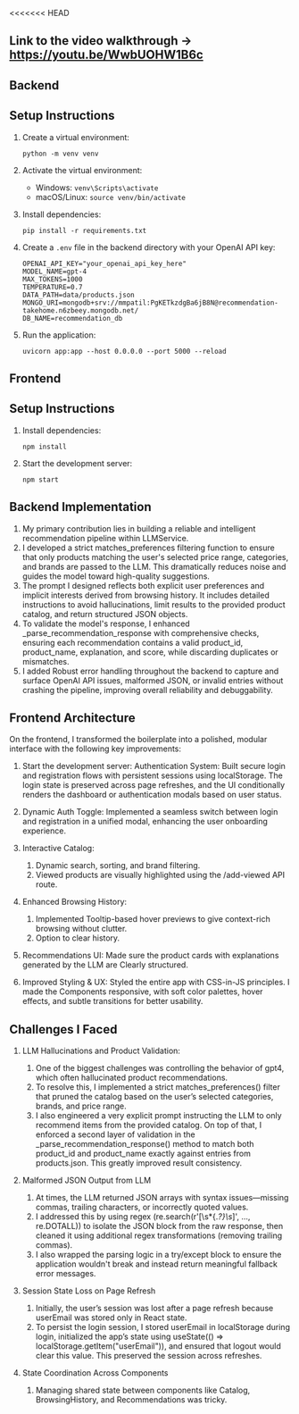 <<<<<<< HEAD
## Link to the video walkthrough -> https://youtu.be/WwbUOHW1B6c

## Backend
## Setup Instructions

1. Create a virtual environment:
   ```
   python -m venv venv
   ```

2. Activate the virtual environment:
   - Windows: `venv\Scripts\activate`
   - macOS/Linux: `source venv/bin/activate`

3. Install dependencies:
   ```
   pip install -r requirements.txt
   ```

4. Create a `.env` file in the backend directory with your OpenAI API key:
   ```
   OPENAI_API_KEY="your_openai_api_key_here"
   MODEL_NAME=gpt-4
   MAX_TOKENS=1000
   TEMPERATURE=0.7
   DATA_PATH=data/products.json
   MONGO_URI=mongodb+srv://mmpatil:PgKETkzdgBa6jB8N@recommendation-takehome.n6zbeey.mongodb.net/
   DB_NAME=recommendation_db
   ```

5. Run the application:
   ```
   uvicorn app:app --host 0.0.0.0 --port 5000 --reload
   ```

## Frontend
## Setup Instructions

1. Install dependencies:
   ```
   npm install
   ```

2. Start the development server:
   ```
   npm start
   ```

##  Backend Implementation

1. My primary contribution lies in building a reliable and intelligent recommendation pipeline within LLMService. 
2. I developed a strict matches_preferences filtering function to ensure that only products matching the user's selected price range, categories, and brands are passed to the LLM. This dramatically reduces noise and guides the model toward high-quality suggestions.
3. The prompt I designed reflects both explicit user preferences and implicit interests derived from browsing history. It includes detailed instructions to avoid hallucinations, limit results to the provided product catalog, and return structured JSON objects. 
4. To validate the model's response, I enhanced _parse_recommendation_response with comprehensive checks, ensuring each recommendation contains a valid product_id, product_name, explanation, and score, while discarding duplicates or mismatches.
5. I added Robust error handling throughout the backend to capture and surface OpenAI API issues, malformed JSON, or invalid entries without crashing the pipeline, improving overall reliability and debuggability.


## Frontend Architecture 

On the frontend, I transformed the boilerplate into a polished, modular interface with the following key improvements:

1. Start the development server: Authentication System: Built secure login and registration flows with persistent sessions using localStorage. The login state is preserved across page refreshes, and the UI conditionally renders the dashboard or authentication modals based on user status.

2. Dynamic Auth Toggle: Implemented a seamless switch between login and registration in a unified modal, enhancing the user onboarding experience.

3. Interactive Catalog:
   1. Dynamic search, sorting, and brand filtering.
   2. Viewed products are visually highlighted using the /add-viewed API route.

4. Enhanced Browsing History:
   1. Implemented Tooltip-based hover previews to give context-rich browsing without clutter.
   2. Option to clear history.

5. Recommendations UI: Made sure the product cards with explanations generated by the LLM are Clearly structured.

6. Improved Styling & UX: Styled the entire app with CSS-in-JS principles. I made the Components responsive, with soft color palettes, hover effects, and subtle transitions for better usability.

## Challenges I Faced

1. LLM Hallucinations and Product Validation:

   1. One of the biggest challenges was controlling the behavior of gpt4, which often hallucinated product recommendations.
   2. To resolve this, I implemented a strict matches_preferences() filter that pruned the catalog based on the user’s selected categories, brands, and price range.
   3. I also engineered a very explicit prompt instructing the LLM to only recommend items from the provided catalog. On top of that, I enforced a second layer of validation in the _parse_recommendation_response() method to match both product_id and product_name exactly against entries from products.json. This greatly improved result consistency.

2. Malformed JSON Output from LLM

   1. At times, the LLM returned JSON arrays with syntax issues—missing commas, trailing characters, or incorrectly quoted values.
   2. I addressed this by using regex (re.search(r'\[\s*{.*?}\s*]', ..., re.DOTALL)) to isolate the JSON block from the raw response, then cleaned it using additional regex transformations (removing trailing commas).
   3. I also wrapped the parsing logic in a try/except block to ensure the application wouldn't break and instead return meaningful fallback error messages.

3. Session State Loss on Page Refresh

   1. Initially, the user’s session was lost after a page refresh because userEmail was stored only in React state.
   2. To persist the login session, I stored userEmail in localStorage during login, initialized the app’s state using useState(() => localStorage.getItem("userEmail")), and ensured that logout would clear this value. This preserved the session across refreshes.

4. State Coordination Across Components

   1. Managing shared state between components like Catalog, BrowsingHistory, and Recommendations was tricky.
